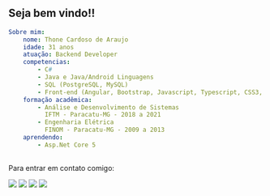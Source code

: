 
## Seja bem vindo!!

```yaml
Sobre mim:
    nome: Thone Cardoso de Araujo
    idade: 31 anos
    atuação: Backend Developer
    competencias:
        - C#
        - Java e Java/Android Linguagens
        - SQL (PostgreSQL, MySQL)
        - Front-end (Angular, Bootstrap, Javascript, Typescript, CSS3, HTML5);
    formação acadêmica:
        - Análise e Desenvolvimento de Sistemas
          IFTM - Paracatu-MG - 2018 a 2021
        - Engenharia Elétrica
          FINOM - Paracatu-MG - 2009 a 2013
    aprendendo:
        - Asp.Net Core 5
        
```
Para entrar em contato comigo:

<p align="left">
  <a href="mailto:thonecardoso@gmail.com" alt="Gmail" target="_blank">
  <img src="https://img.shields.io/badge/-Gmail-FF0000?style=flat-square&labelColor=FF0000&logo=gmail&logoColor=white" /></a>

  <a href="https://www.linkedin.com/in/thone-cardoso-de-araujo-809121b4/" alt="Linkedin" target="_blank">
  <img src="https://img.shields.io/badge/-Linkedin-0e76a8?style=flat-square&logo=Linkedin&logoColor=white" /></a>

  <a href="https://www.facebook.com/thone.cardoso" alt="Facebook" target="_blank">
  <img src="https://img.shields.io/badge/-Facebook-3b5998?style=flat-square&labelColor=3b5998&logo=facebook&logoColor=white" /></a>

  <a href="https://www.instagram.com/thonecardoso/" alt="Instagram" target="_blank">
  <img src="https://img.shields.io/badge/-Instagram-DF0174?style=flat-square&labelColor=DF0174&logo=instagram&logoColor=white" /></a>
</p>  
